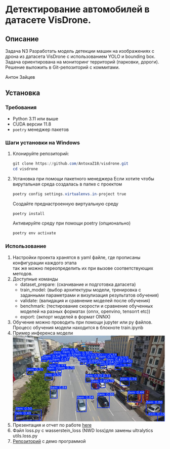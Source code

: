 # Детектирование автомобилей в датасете VisDrone.

## Описание
Задача N3 
Разработать модель детекции машин на изображениях с дрона из
датасета VisDrone с использованием YOLO и bounding box. Задача
ориентирована на мониторинг территорий (парковки, дороги). Решение
выложить в Git-репозиторий с коммитами.

Антон Зайцев

## Установка

### Требования
- Python 3.11 или выше
- CUDA версии 11.8
- `poetry` менеджер пакетов

### Шаги установки на Windows
1. Клонируйте репозиторий:
   ```Powershell
   git clone https://github.com/AntoxaZ18/visdrone.git
   cd visdrone
   ```
2. Установка при помощи пакетного менеджера
   Если хотите чтобы вирутальная среда создалась в папке с проектом
   ```Powershell
   poetry config settings.virtualenvs.in-project true
   ```
   Создайте преднастроенную виртуальную среду
   ```Powershell
   poetry install
   ```
   Активируйте среду при помощи poetry (опционально)
   ```Powershell
   poetry env activate
   ```
### Использование
  1. Настройки проекта хранятся в yaml файле, где прописаны конфигурации каждого этапа\
    так же можно переопределить их при вызове соответствующих методов.
  2. Доступные команды
     - dataset_prepare: (скачивание и подготовка датасета)
     - train_model: (выбор архитектуры модели, тренировка с заданными параметрами и визулизация результатов обучения)
     - validate: (валидация и сравнение моделей после обучения)
     - benchmark: (тестирование скорости и сравнение обученных моделей на разных форматах (onnx, openvino, tensorrt etc))
     - export: (экпорт моделей в формат ONNX)
  3. Обучение можно проводить при помощи jupyter или py файлов. Процесс обучения модели находится в блокноте train.ipynb
  4. Пример инференса модели ![plot](result.jpg)
  5. Презентация и отчет по работе [here](./report.pdf)
  6. Файл loss.py c wasserstein_loss (NWD loss)для замены ultralytics utils.loss.py 
  7. [Репозиторий](https://github.com/AntoxaZ18/onnx_demo) с демо программой 
    


  


